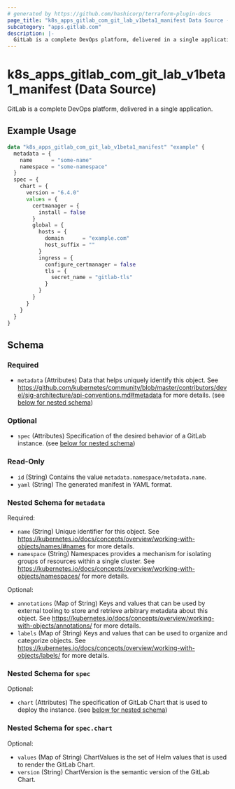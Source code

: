 ```yaml
---
# generated by https://github.com/hashicorp/terraform-plugin-docs
page_title: "k8s_apps_gitlab_com_git_lab_v1beta1_manifest Data Source - terraform-provider-k8s"
subcategory: "apps.gitlab.com"
description: |-
  GitLab is a complete DevOps platform, delivered in a single application.
---
```


# k8s_apps_gitlab_com_git_lab_v1beta1_manifest (Data Source)

GitLab is a complete DevOps platform, delivered in a single application.

## Example Usage

```terraform
data "k8s_apps_gitlab_com_git_lab_v1beta1_manifest" "example" {
  metadata = {
    name      = "some-name"
    namespace = "some-namespace"
  }
  spec = {
    chart = {
      version = "6.4.0"
      values = {
        certmanager = {
          install = false
        }
        global = {
          hosts = {
            domain      = "example.com"
            host_suffix = ""
          }
          ingress = {
            configure_certmanager = false
            tls = {
              secret_name = "gitlab-tls"
            }
          }
        }
      }
    }
  }
}
```

<!-- schema generated by tfplugindocs -->
## Schema

### Required

- `metadata` (Attributes) Data that helps uniquely identify this object. See https://github.com/kubernetes/community/blob/master/contributors/devel/sig-architecture/api-conventions.md#metadata for more details. (see [below for nested schema](#nestedatt--metadata))

### Optional

- `spec` (Attributes) Specification of the desired behavior of a GitLab instance. (see [below for nested schema](#nestedatt--spec))

### Read-Only

- `id` (String) Contains the value `metadata.namespace/metadata.name`.
- `yaml` (String) The generated manifest in YAML format.

<a id="nestedatt--metadata"></a>
### Nested Schema for `metadata`

Required:

- `name` (String) Unique identifier for this object. See https://kubernetes.io/docs/concepts/overview/working-with-objects/names/#names for more details.
- `namespace` (String) Namespaces provides a mechanism for isolating groups of resources within a single cluster. See https://kubernetes.io/docs/concepts/overview/working-with-objects/namespaces/ for more details.

Optional:

- `annotations` (Map of String) Keys and values that can be used by external tooling to store and retrieve arbitrary metadata about this object. See https://kubernetes.io/docs/concepts/overview/working-with-objects/annotations/ for more details.
- `labels` (Map of String) Keys and values that can be used to organize and categorize objects. See https://kubernetes.io/docs/concepts/overview/working-with-objects/labels/ for more details.


<a id="nestedatt--spec"></a>
### Nested Schema for `spec`

Optional:

- `chart` (Attributes) The specification of GitLab Chart that is used to deploy the instance. (see [below for nested schema](#nestedatt--spec--chart))

<a id="nestedatt--spec--chart"></a>
### Nested Schema for `spec.chart`

Optional:

- `values` (Map of String) ChartValues is the set of Helm values that is used to render the GitLab Chart.
- `version` (String) ChartVersion is the semantic version of the GitLab Chart.
